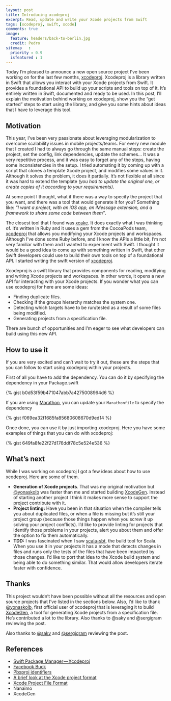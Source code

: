 ```yaml
---
layout: post
title: Introducing xcodeproj
excerpt: Read, update and write your Xcode projects from Swift
tags: [xcodeproj, swift, xcode]
comments: true
image:
  feature: headers/back-to-berlin.jpg
  credit: Pedro
sitemap   :
  priority : 0.9
  isfeatured : 1
---
```


Today I’m pleased to announce a new open source project I’ve been working on for the last few months, [xcodeproj](https://github.com/carambalabs/xcodeproj). Xcodeproj is a library written in Swift that allows you interact with your Xcode projects from Swift. It provides a foundational API to build up your scripts and tools on top of it. It’s entirely written in Swift, documented and ready to be used. In this post, I’ll explain the motivation behind working on xcodeproj, show you the “get started” steps to start using the library, and give you some hints about ideas that I have to leverage this tool.

## Motivation

This year, I’ve been very passionate about leveraging modularization to overcome scalability issues in mobile projects/teams. For every new module that I created I had to always go through the same manual steps: create the project, set the config, link dependencies, update the schemes… It was a very repetitive process, and it was easy to forget any of the steps, having some inconsistencies in the setup. I tried automating it by coming up with a script that clones a template Xcode project, and modifies some values in it. Although it solves the problem, it does it partially. It’s not flexible at all since it was hard to extend the template *(you had to update the original one, or create copies of it according to your requirements)*.

At some point I thought, what if there was a way to specify the project that you want, and there was a tool that would generate it for you? Something like: *“I want a project, with an iOS app, an iMessage extension, and a framework to share some code between them”*.

The closest tool that I found was [xcake](/github.com/jcamp). It does exactly what I was thinking of. It’s written in Ruby and it uses a gem from the CocoaPods team, [xcodeproj](https://github.com/CocoaPods/Xcodeproj) that allows you modifying your Xcode projects and workspaces. Although I’ve done some Ruby before, and I know the APIs a little bit, I’m not very familiar with them and I wanted to experiment with Swift. I thought it would be a good idea to come up with something written in Swift, that other Swift developers could use to build their own tools on top of a foundational API. I started writing the swift version of [xcodeproj](https://github.com/xcodeproj).

Xcodeproj is a swift library that provides components for reading, modifying and writing Xcode projects and workspaces. In other words, it opens a new API for interacting with your Xcode projects. If you wonder what you can use xcodeproj for here are some ideas:

- Finding duplicate files.
- Checking if the groups hierarchy matches the system one.
- Detecting which targets have to be run/tested as a result of some files being modified.
- Generating projects from a specification file.

There are bunch of opportunities and I’m eager to see what developers can build using this new API.

## How to use it

If you are very excited and can’t wait to try it out, these are the steps that you can follow to start using xcodeproj within your projects.

First of all you have to add the dependency. You can do it by specifying the dependency in your Package.swift

{% gist b0d53f59b471047abb7a4275008964d6 %}

If you are using [Marathon](https://github.com/JohnSundell/Marathon), you can update your `Marathonfile` to specify the dependency

{% gist f069ea32f1685fa85680608670d9ed14 %}

Once done, you can use it by just importing xcodeproj. Here you have some examples of things that you can do with xcodeproj:

{% gist 649fa8fe22f27d176ddf78c5e524e536 %}

## What’s next

While I was working on xcodeproj I got a few ideas about how to use xcodeproj. Here are some of them.

- **Generation of Xcode projects**. That was my original motivation but [@yonaskolb](https://twitter.com/yonaskolb) was faster than me and started building [XcodeGen](https://github.com/yonaskolb/XcodeGen). Instead of starting another project I think it makes more sense to support the project contribute with it.
- **Project linting:** Have you been in that situation when the compiler tells you about duplicated files, or when a file is missing but it’s still your project group (because those things happen when you screw it up solving your project conflicts). I’d like to provide linting for projects that identify those problems in your projects, alert you about them and offer the option to fix them automatically.
- **TDD:** I was fascinated when I saw [scala-sbt](http://www.scala-sbt.org/), the build tool for Scala. When you use it in your projects it has a mode that detects changes in files and runs only the tests of the files that have been impacted by those changes. I’d like to port that idea to the Xcode build system and being able to do something similar. That would allow developers iterate faster with confidence.

## Thanks
This project wouldn’t have been possible without all the resources and open source projects that I’ve listed in the sections below. Also, I’d like to thank [@yonaskolb](https://twitter.com/yonaskolb), first official user of xcodeproj that is leveraging it to build [XcodeGen](https://github.com/yonaskolb/XcodeGen), a tool for generating Xcode projects from a specification file. He’s contributed a lot to the library.
Also thanks to @saky and @sergigram reviewing the post.

Also thanks to [@saky](https://twitter.com/saky) and [@sergigram](https://twitter.com/sergigram) reviewing the post.


## References
- [Swift Package Manager — Xcodeproj](https://github.com/apple/swift-package-manager/tree/master/Sources/Xcodeproj)
- [Facebook Buck](https://buckbuild.com/javadoc/com/facebook/buck/apple/xcode/xcodeproj/package-summary.html)
- [Pbxproj identifiers](https://pewpewthespells.com/blog/pbxproj_identifiers.html)
- [A brief look at the Xcode project format](http://danwright.info/blog/2010/10/xcode-pbxproject-files/)
- [Xcode Project File Format](http://www.monobjc.net/xcode-project-file-format.html)
- Nanaimo
- XcodeGen